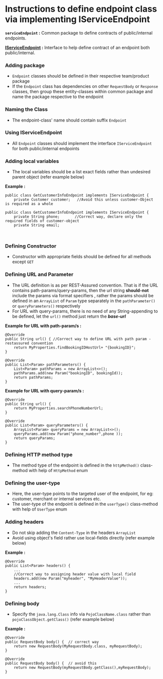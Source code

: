 # Instructions to define endpoint class via implementing IServiceEndpoint

**`serviceEndpoint` :** Common package to define contracts of public/internal endpoints.

**[IServiceEndpoint](core/template/IServiceEndpoint.java) :** Interface to help define contract of an endpoint both public/internal. 


### Adding package
* `Endpoint` classes should be defined in their respective team/product package
* If the `Endpoint` class has dependencies on other `RequestBody` or `Response`  classes, then group these entity-classes within common 
package and name the package respective to the endpoint

### Naming the Class
* The endpoint-class' name should contain suffix `Endpoint`

### Using IServiceEndpoint
* All `Endpoint` classes should implement the interface `IServiceEndpoint` for both public/internal endpoints

### Adding local variables

* The local variables should be a list exact fields rather than undesired parent object (refer example below)

**Example :**
```
public class GetCustomerInfoEndpoint implements IServiceEndpoint {  
    private Customer customer;   //Avoid this unless customer-Object is required as a whole
    
public class GetCustomerInfoEndpoint implements IServiceEndpoint { 
    private String phone;       //Correct way, declare only the required fields of customer-object                                                
    private String email;
    
                                   
```
### Defining Constructor
* Constructor with appropriate fields should be defined for all methods except `GET`



### Defining URL and Parameter
* The URL definition is as per REST-Assured convention. That is if the  URL contains path-params/query-params, then the url string **should-not** include the params via format specifiers ,
rather the params should be defined in an `ArrayList` of `Param` type separately in the `pathParameter()` or `queryParameters()` respectively 
* For URL with query-params, there is no need of any String-appending to be defined, let the `url()` method just return the _**base-url**_ 


**Example for URL with path-param/s :**
```
@Override
public String url() { //Correct way to define URL with path param - restassured convention
    return MyProperties.findBookingIDHostUrl+ "{bookingID}";
}

@Override
public List<Param> pathParameters() {
    List<Param> pathParams = new ArrayList<>();
    pathParams.add(new Param("bookingID", bookingId));
    return pathParams;
}

```
**Example for URL with query-param/s :**
```
@Override                                   
public String url() {                       
    return MyProperties.searchPhoneNumberUrl; 
}

@Override                                             
public List<Param> queryParameters() {                
    ArrayList<Param> queryParams = new ArrayList<>(); 
    queryParams.add(new Param("phone_number",phone ));
    return queryParams;                               
}                                                                                                
```

### Defining HTTP method type
* The method type of the endpoint is defined in the `httpMethod()` class-method with help of `HttpMethod` enum

### Defining the user-type
* Here, the user-type points to the targeted user of the endpoint, for eg: customer, merchant or internal services etc.
* The user-type of the endpoint is defined in the `userType()` class-method with help of `UserType` enum

### Adding headers
* Do not skip adding the `Content-Type` in the headers `ArrayList`
* Avoid using object's field rather use local-fields directly (refer example below)

**Example :**
```
@Override
public List<Param> headers() {
    ...
    //Correct way to assigning header value with local field
    headers.add(new Param("myheader", "MyHeaderValue"));
    ... 
    return headers;
}
```   

### Defining body
* Specify the `java.lang.Class` info via `PojoClassName.class` rather than `pojoClassObject.getClass()` (refer example below)

**Example :** 
```
@Override                                                                               
public RequestBody body() {  // correct way                                                           
    return new RequestBody(MyRequestBody.class, myRequestBody);  
}

@Override                                                                               
public RequestBody body() {  // avoid this                                                           
    return new RequestBody(myRequestBody.getClass(),myRequestBody);  
}

                                                                                       
```

